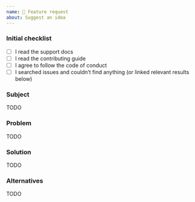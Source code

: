 ```yaml
---
name: 🚀 Feature request
about: Suggest an idea
---
```


<!--
  Feat: please check the needed checkboxes ([ ] -> [x]) and fill out the TODOs.
  Leave the comments as they are: they won’t show on GitHub.
-->

### Initial checklist

*   [ ] I read the support docs <!-- https://github.com/remarkjs/.github/blob/main/support.md -->
*   [ ] I read the contributing guide <!-- https://github.com/remarkjs/.github/blob/main/contributing.md -->
*   [ ] I agree to follow the code of conduct <!-- https://github.com/remarkjs/.github/blob/main/code-of-conduct.md -->
*   [ ] I searched issues and couldn’t find anything (or linked relevant results below) <!-- https://github.com/search?q=user%3Aremarkjs&type=Issues -->

### Subject

<!--
  Describe your issue here.

  Some general tips:
  - Is this really a problem?
  - Is this a problem here?
-->

TODO

### Problem

<!-- Please describe the problem you are trying to solve here. -->

TODO

### Solution

<!-- What should happen? Please describe the desired behavior. -->

TODO

### Alternatives

<!-- What are the alternative solutions? Can this be solved in a different way? -->

TODO
